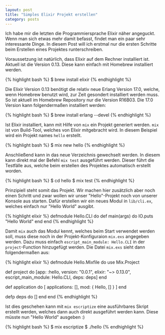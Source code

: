 ```yaml
---
layout: post
title: "Simples Elixir Projekt erstellen"
category: posts
---
```

Ich habe mir die letzten die Programmiersprache Elixir näher angeguckt. Wenn man sich etwas mehr damit befasst, findet man ein paar sehr interessante Dinge. In diesem Post will ich erstmal nur die ersten Schritte beim Erstellen eines Projektes runterschreiben.

Voraussetzung ist natürlich, dass Elixir auf dem Rechner installiert ist. Aktuell ist die Version 0.13. Diese kann einfach mit Homebrew installiert werden.

{% highlight bash %}
$ brew install elixir
{% endhighlight %}

Die Elixir Version 0.13 benötigt die relativ neue Erlang Version 17.0, welche, wenn Homebrew benutzt wird, zur Zeit gesondert installiert werden muss. So ist aktuell im Homebrew Repository nur die Version R16B03. Die 17.0 Version kann folgendermaßen installiert werden:

{% highlight bash %}
$ brew install erlang --devel
{% endhighlight %}

Ist Elixir installiert, kann mit Hilfe von `mix` ein Projekt generiert werden. `mix` ist von Build-Tool, welches von Elixir mitgebracht wird. In diesem Beispiel wird ein Projekt names `hello` erstellt.

{% highlight bash %}
$ mix new hello
{% endhighlight %}

Anschließend kann in das neue Verzeichnis gewechselt werden. In diesem kann direkt mal der Befehl `mix test` ausgeführt werden. Dieser führt die Testfälle aus, welche beim erstellen des Projektes automatisch erstellt worden. 

{% highlight bash %}
$ cd hello
$ mix test
{% endhighlight %}

Prinzipiell steht somit das Projekt. Wir machen hier zusätzlich aber noch einen Schritt und zwar wollen wir unser "Hello"-Projekt noch von unserer Konsole aus starten. Dafür erstellen wir ein neues Modul in `lib/cli.ex`, welches einfach nur "Hello World" ausgibt.

{% highlight elixir %}
defmodule Hello.CLI do
	def main(args) do
    	IO.puts "Hello World"
  	end
end
{% endhighlight %}

Damit `mix` auch das Modul kennt, welches beim Start verwendet werden soll, muss diese noch in der Projekt-Konfiguraion `mix.exs` angegeben werden. Dazu muss einfach `escript_main_module: Hello.CLI` in der `project`-Function hinzugefügt werden. Die Datei `mix.exs` sieht dann folgendermaßen aus:

{% highlight elixir %}
defmodule Hello.Mixfile do
  use Mix.Project

  def project do
    [app: :hello,
     version: "0.0.1",
     elixir: "~> 0.13.0",
     escript_main_module: Hello.CLI,
     deps: deps]
  end

  def application do
    [ applications: [],
      mod: { Hello, [] } ]
  end

  defp deps do
    []
  end
end
{% endhighlight %}

Ist dies geschehen kann mit `mix escriptize` eine ausführbares Skript erstellt werden, welches dann auch direkt ausgeführt werden kann. Diese müsste nun "Hello World" ausgeben :)

{% highlight bash %}
$ mix escriptize
$ ./hello
{% endhighlight %}
